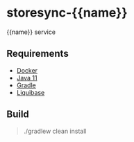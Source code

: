 # storesync-{{name}}

{{name}} service

## Requirements

- [Docker](https://docs.docker.com/get-docker/)
- [Java 11](https://www.oracle.com/java/technologies/javase-jdk11-downloads.html)
- [Gradle](https://gradle.org/install/)
- [Liquibase](https://www.liquibase.org/get-started/first-steps)

## Build

> ./gradlew clean install 


